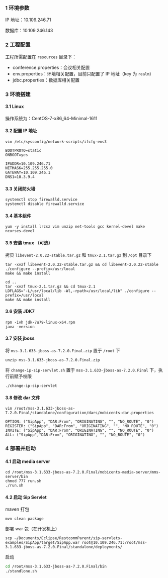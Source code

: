 ### 1 环境参数

IP 地址：10.109.246.71

数据库：10.109.246.143

### 2 工程配置

工程所需配置在 `resources` 目录下：

- conference.properties：会议相关配置
- env.properties：环境相关配置，目前只配置了 IP 地址（key 为 `realm`）
- jdbc.properties：数据库相关配置

### 3 环境搭建

#### 3.1 Linux

操作系统为：CentOS-7-x86_64-Minimal-1611

#### 3.2 配置 IP 地址

```shell
vim /etc/sysconfig/network-scripts/ifcfg-ens3
```

```shell
BOOTPROTO=static
ONBOOT=yes

IPADDR=10.109.246.71
NETMASK=255.255.255.0
GATEWAY=10.109.246.1
DNS1=10.3.9.4
```

#### 3.3 关闭防火墙

```shell
systemctl stop firewalld.service
systemctl disable firewalld.service
```

#### 3.4 基本组件

```shell
yum -y install lrzsz vim unzip net-tools gcc kernel-devel make ncurses-devel
```

#### 3.5 安装 tmux （可选）

拷贝 `libevent-2.0.22-stable.tar.gz` 和 `tmux-2.1.tar.gz` 到 `/opt` 目录下

```shell
tar -xvzf libevent-2.0.22-stable.tar.gz && cd libevent-2.0.22-stable
./configure --prefix=/usr/local
make && make install
```

```shell
cd ..
tar -xvzf tmux-2.1.tar.gz && cd tmux-2.1
LDFLAGS="-L/usr/local/lib -Wl,-rpath=/usr/local/lib" ./configure --prefix=/usr/local
make && make install
```

#### 3.6 安装 JDK7

```shell
rpm -ivh jdk-7u79-linux-x64.rpm
java -version
```

#### 3.7 安装 jboss

将 `mss-3.1.633-jboss-as-7.2.0.Final.zip` 置于 `/root` 下

```shell
unzip mss-3.1.633-jboss-as-7.2.0.Final.zip
```

将 `change-ip-sip-servlet.sh` 置于 `mss-3.1.633-jboss-as-7.2.0.Final` 下，执行前赋予权限

```shell
./change-ip-sip-servlet
```

#### 3.8 修改 dar 文件

```shell
vim /root/mss-3.1.633-jboss-as-7.2.0.Final/standalone/configuration/dars/mobicents-dar.properties
```

```properties
OPTION: ("SipApp", "DAR:From", "ORIGINATING", "", "NO_ROUTE", "0")
REGISTER: ("SipApp", "DAR:From", "ORIGINATING", "", "NO_ROUTE", "0")
INVITE: ("SipApp", "DAR:From", "ORIGINATING", "", "NO_ROUTE", "0")
ALL: ("SipApp","DAR:From", "ORIGINATING", "", "NO_ROUTE", "0")
```

### 4 部署并启动

#### 4.1 启动 media server

```shell
cd /root/mss-3.1.633-jboss-as-7.2.0.Final/mobicents-media-server/mms-server/bin
chmod 777 run.sh
./run.sh
```

#### 4.2 启动 Sip Servlet

maven 打包

```shell
mvn clean package
```

部署 war 包（在开发机上）

```shell
scp ~/Documents/Eclipse/RestcommParent/sip-servlets-examples/SipApp/target/SipApp.war root@10.109.246.71:/root/mss-3.1.633-jboss-as-7.2.0.Final/standalone/deployments/
```

启动

```sh
cd /root/mss-3.1.633-jboss-as-7.2.0.Final/bin
./standlone.sh
```








